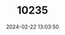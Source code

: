 ---
title: "10235"
category: "Homopholis mulleri"
draft: false
date: 2024-02-22 13:03:50
languages:
  English: ["Muller's Velvet Gecko"]
---